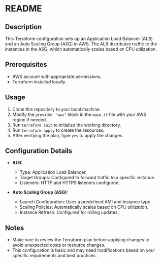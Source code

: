 # README

## Description

This Terraform configuration sets up an Application Load Balancer (ALB) and an Auto Scaling Group (ASG) in AWS. The ALB distributes traffic to the instances in the ASG, which automatically scales based on CPU utilization.

## Prerequisites

- AWS account with appropriate permissions.
- Terraform installed locally.

## Usage

1. Clone this repository to your local machine.
2. Modify the `provider "aws"` block in the `main.tf` file with your AWS region if needed.
3. Run `terraform init` to initialize the working directory.
4. Run `terraform apply` to create the resources.
5. After verifying the plan, type `yes` to apply the changes.

## Configuration Details

- **ALB:** 
  - Type: Application Load Balancer.
  - Target Groups: Configured to forward traffic to a specific instance.
  - Listeners: HTTP and HTTPS listeners configured.

- **Auto Scaling Group (ASG):**
  - Launch Configuration: Uses a predefined AMI and instance type.
  - Scaling Policies: Automatically scales based on CPU utilization.
  - Instance Refresh: Configured for rolling updates.

## Notes

- Make sure to review the Terraform plan before applying changes to avoid unexpected costs or resource changes.
- This configuration is basic and may need modifications based on your specific requirements and best practices.
